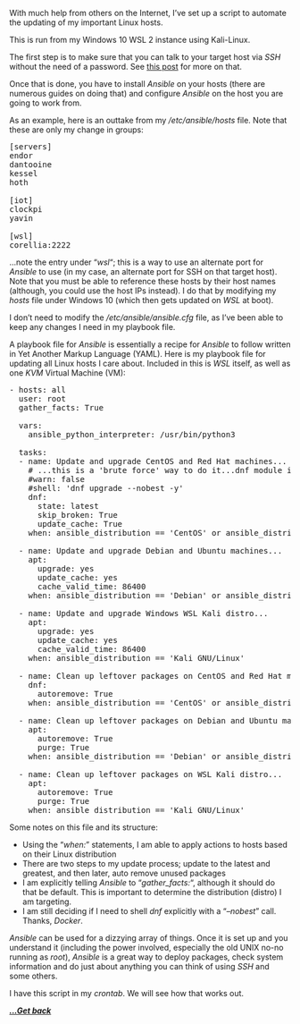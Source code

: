 With much help from others on the Internet, I&#8217;ve set up a script to automate the updating of my important Linux hosts.

This is run from my Windows 10 WSL 2 instance using Kali-Linux.

The first step is to make sure that you can talk to your target host via _SSH_ without the need of a password. See [this post](https://jwinn.getamonkey.com/?page_id=443 "SSH Without Password Linux") for more on that.

Once that is done, you have to install _Ansible_ on your hosts (there are numerous guides on doing that) and configure _Ansible_ on the host you are going to work from.

As an example, here is an outtake from my _/etc/ansible/hosts_ file. Note that these are only my change in groups:

<pre class="EnlighterJSRAW" data-enlighter-language="generic" data-enlighter-theme="" data-enlighter-highlight="" data-enlighter-linenumbers="" data-enlighter-lineoffset="" data-enlighter-title="" data-enlighter-group="">[servers]
endor
dantooine
kessel
hoth

[iot]
clockpi
yavin

[wsl]
corellia:2222</pre>

&#8230;note the entry under &#8220;_wsl_&#8220;; this is a way to use an alternate port for _Ansible_ to use (in my case, an alternate port for SSH on that target host). Note that you must be able to reference these hosts by their host names (although, you could use the host IPs instead). I do that by modifying my _hosts_ file under Windows 10 (which then gets updated on _WSL_ at boot).

I don&#8217;t need to modify the _/etc/ansible/ansible.cfg_ file, as I&#8217;ve been able to keep any changes I need in my playbook file.

A playbook file for _Ansible_ is essentially a recipe for _Ansible_ to follow written in Yet Another Markup Language (YAML). Here is my playbook file for updating all Linux hosts I care about. Included in this is _WSL_ itself, as well as one _KVM_ Virtual Machine (VM):

<pre class="EnlighterJSRAW" data-enlighter-language="generic" data-enlighter-theme="" data-enlighter-highlight="" data-enlighter-linenumbers="" data-enlighter-lineoffset="" data-enlighter-title="" data-enlighter-group="">- hosts: all
  user: root
  gather_facts: True

  vars:
    ansible_python_interpreter: /usr/bin/python3

  tasks:
  - name: Update and upgrade CentOS and Red Hat machines...
    # ...this is a 'brute force' way to do it...dnf module is preffered (but offers no '--nobest')
    #warn: false
    #shell: 'dnf upgrade --nobest -y'
    dnf:
      state: latest
      skip_broken: True
      update_cache: True
    when: ansible_distribution == 'CentOS' or ansible_distribution == 'Red Hat Enterprise Linux'

  - name: Update and upgrade Debian and Ubuntu machines...
    apt:
      upgrade: yes
      update_cache: yes
      cache_valid_time: 86400
    when: ansible_distribution == 'Debian' or ansible_distribution == 'Ubuntu'

  - name: Update and upgrade Windows WSL Kali distro...
    apt:
      upgrade: yes
      update_cache: yes
      cache_valid_time: 86400
    when: ansible_distribution == 'Kali GNU/Linux'

  - name: Clean up leftover packages on CentOS and Red Hat machines...
    dnf:
      autoremove: True
    when: ansible_distribution == 'CentOS' or ansible_distribution == 'Red Hat Enterprise Linux'

  - name: Clean up leftover packages on Debian and Ubuntu machines...
    apt:
      autoremove: True
      purge: True
    when: ansible_distribution == 'Debian' or ansible_distribution == 'Ubuntu'

  - name: Clean up leftover packages on WSL Kali distro... 
    apt:
      autoremove: True
      purge: True
    when: ansible_distribution == 'Kali GNU/Linux'</pre>

Some notes on this file and its structure:

  * Using the &#8220;_when:_&#8221; statements, I am able to apply actions to hosts based on their Linux distribution
  * There are two steps to my update process; update to the latest and greatest, and then later, auto remove unused packages
  * I am explicitly telling _Ansible_ to &#8220;_gather_facts:_&#8220;, although it should do that be default. This is important to determine the distribution (distro) I am targeting.
  * I am still deciding if I need to shell _dnf_ explicitly with a &#8220;_&#8211;nobest_&#8221; call. Thanks, _Docker_.

_Ansible_ can be used for a dizzying array of things. Once it is set up and you understand it (including the power involved, especially the old UNIX no-no running as _root_), _Ansible_ is a great way to deploy packages, check system information and do just about anything you can think of using _SSH_ and some others.

I have this script in my _crontab_. We will see how that works out.

[***...Get back***](..)
